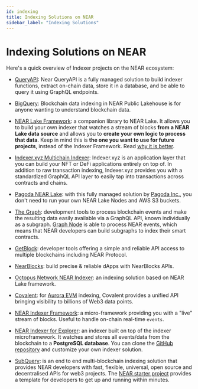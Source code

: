 ```yaml
---
id: indexing
title: Indexing Solutions on NEAR
sidebar_label: "Indexing Solutions"
---
```


# Indexing Solutions on NEAR

Here's a quick overview of Indexer projects on the NEAR ecosystem:

- [QueryAPI](../2.build/6.data-infrastructure/query-api/intro.md): Near QueryAPI is a fully managed solution to build indexer functions, extract on-chain data, store it in a database, and be able to query it using GraphQL endpoints.

- [BigQuery](../2.build/6.data-infrastructure/big-query.md): Blockchain data indexing in NEAR Public Lakehouse is for anyone wanting to understand blockchain data.

- [NEAR Lake Framework](../2.build/6.data-infrastructure/lake-framework/near-lake.md): a companion library to NEAR Lake. It allows you to build your own indexer that watches a stream of blocks **from a NEAR Lake data source** and allows you to **create your own logic to process that data**. Keep in mind this is **the one you want to use for future projects**, instead of the Indexer Framework. Read [why it is better](https://docs.near.org/concepts/advanced/near-indexer-framework#why-is-it-better-than-near-indexer-framework).

- [Indexer.xyz Multichain Indexer](https://indexer.xyz/): Indexer.xyz is an application layer that you can build your NFT or DeFi applications entirely on top of. In addition to raw transaction indexing, Indexer.xyz provides you with a standardized GraphQL API layer to easily tap into transactions across contracts and chains.

- [Pagoda NEAR Lake](https://docs.pagoda.co/near-lake): with this fully managed solution by [Pagoda Inc.](https://pagoda.co), you don't need to run your own NEAR Lake Nodes and AWS S3 buckets.

- [The Graph](https://thegraph.com/docs/en/cookbook/near/): development tools to process blockchain events and make the resulting data easily available via a GraphQL API, known individually as a subgraph. [Graph Node](https://github.com/graphprotocol/graph-node) is able to process NEAR events, which means that NEAR developers can build subgraphs to index their smart contracts.

- [GetBlock](https://getblock.io/explorers/near/blocks/): developer tools offering a simple and reliable API access to multiple blockchains including NEAR Protocol.

- [NearBlocks](https://api.nearblocks.io/api-docs/#/): build precise & reliable dApps with NearBlocks APIs.

- [Octopus Network NEAR Indexer](https://github.com/octopus-network/octopus-near-indexer-s3): an indexing solution based on NEAR Lake framework.

- [Covalent](https://www.covalenthq.com/docs/networks/aurora/): for [Aurora EVM](https://aurora.dev/) indexing, Covalent provides a unified API bringing visibility to billions of Web3 data points.

- [NEAR Indexer Framework](https://docs.near.org/concepts/advanced/near-indexer-framework): a micro-framework providing you with a "live" stream of blocks. Useful to handle on-chain real-time `events`.

- [NEAR Indexer for Explorer](https://github.com/near/near-indexer-for-explorer): an indexer built on top of the indexer microframework. It watches and stores all events/data from the blockchain to a **PostgreSQL database**.
  You can clone the [GitHub repository](https://github.com/near/near-indexer-for-explorer) and customize your own indexer solution.

- [SubQuery](https://academy.subquery.network/quickstart/quickstart_chains/near.html): is an end to end multi-blockchain indexing solution that provides NEAR developers with fast, flexible, universal, open source and decentralised APIs for web3 projects. The [NEAR starter project](https://github.com/subquery/near-subql-starter/tree/main/Near/near-starter) provides a template for developers to get up and running within minutes.
